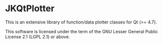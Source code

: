 # JKQtPlotter

This is an extensive library of function/data plotter classes for Qt (>= 4.7).

This software is licensed under the term of the GNU Lesser General Public License 2.1 
(LGPL 2.1) or above. 
